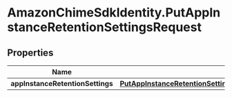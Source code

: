 # AmazonChimeSdkIdentity.PutAppInstanceRetentionSettingsRequest

## Properties

Name | Type | Description | Notes
------------ | ------------- | ------------- | -------------
**appInstanceRetentionSettings** | [**PutAppInstanceRetentionSettingsRequestAppInstanceRetentionSettings**](PutAppInstanceRetentionSettingsRequestAppInstanceRetentionSettings.md) |  | 


